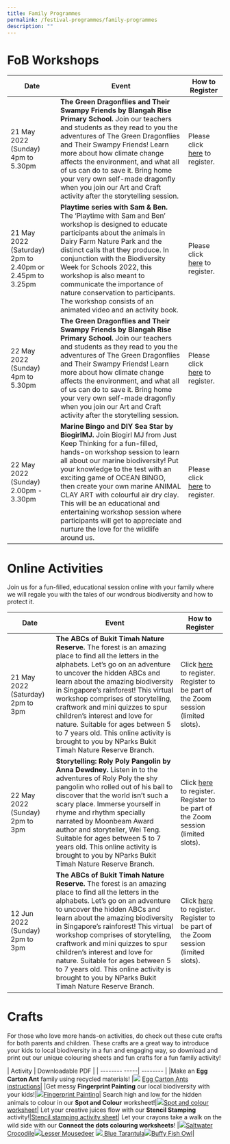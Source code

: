 ```yaml
---
title: Family Programmes
permalink: /festival-programmes/family-programmes
description: ""
---
```

# **FoB Workshops**


| Date | Event | How to Register |
| -------- | -------- | -------- |
| 21 May 2022 (Sunday) 4pm to 5.30pm   |  **The Green Dragonflies and Their Swampy Friends by Blangah Rise Primary School.** Join our teachers and students as they read to you the adventures of The Green Dragonflies and Their Swampy Friends! Learn more about how climate change affects the environment, and what all of us can do to save it. Bring home your very own self-made dragonfly when you join our Art and Craft activity after the storytelling session. | Please click [here](https://form.gov.sg/#!/62565d9b4445f90012ff38a7) to register.|
|21 May 2022 (Saturday) 2pm to 2.40pm or 2.45pm to 3.25pm| **Playtime series with Sam & Ben.** The ‘Playtime with Sam and Ben’ workshop is designed to educate participants about the animals in Dairy Farm Nature Park and the distinct calls that they produce. In conjunction with the Biodiversity Week for Schools 2022, this workshop is also meant to communicate the importance of nature conservation to participants. The workshop consists of an animated video and an activity book.| Please click [here](https://form.gov.sg/#!/62565d9b4445f90012ff38a7) to register.|
|22 May 2022 (Sunday) 4pm to 5.30pm| **The Green Dragonflies and Their Swampy Friends by Blangah Rise Primary School.** Join our teachers and students as they read to you the adventures of The Green Dragonflies and Their Swampy Friends! Learn more about how climate change affects the environment, and what all of us can do to save it. Bring home your very own self-made dragonfly when you join our Art and Craft activity after the storytelling session.| Please click [here](https://form.gov.sg/#!/62565d9b4445f90012ff38a7) to register.|
|22 May 2022 (Sunday) 2.00pm - 3.30pm| **Marine Bingo and DIY Sea Star by BiogirlMJ.** Join Biogirl MJ from Just Keep Thinking for a fun-filled, hands-on workshop session to learn all about our marine biodiversity! Put your knowledge to the test with an exciting game of OCEAN BINGO, then create your own marine ANIMAL CLAY ART with colourful air dry clay. This will be an educational and entertaining workshop session where participants will get to appreciate and nurture the love for the wildlife around us.| Please click [here](https://form.gov.sg/#!/62565d9b4445f90012ff38a7) to register.



# **Online Activities**

Join us for a fun-filled, educational session online with your family where we will regale you with the tales of our wondrous biodiversity and how to protect it.

| Date | Event | How to Register |
| -------- | -------- | -------- |
|21 May 2022 (Saturday) 2pm to 3pm | **The ABCs of Bukit Timah Nature Reserve.** The forest is an amazing place to find all the letters in the alphabets. Let’s go on an adventure to uncover the hidden ABCs and learn about the amazing biodiversity in Singapore’s rainforest! This virtual workshop comprises of storytelling, craftwork and mini quizzes to spur children’s interest and love for nature. Suitable for ages between 5 to 7 years old. This online activity is brought to you by NParks Bukit Timah Nature Reserve Branch. | Click [here](https://form.gov.sg/614190e036562a0012def0fb) to register. Register to be part of the Zoom session (limited slots). |
| 22 May 2022 (Sunday)  2pm to 3pm     | **Storytelling: Roly Poly Pangolin by Anna Dewdney.** Listen in to the adventures of Roly Poly the shy pangolin who rolled out of his ball to discover that the world isn’t such a scary place. Immerse yourself in rhyme and rhythm specially narrated by Moonbeam Award author and storyteller, Wei Teng. Suitable for ages between 5 to 7 years old. This online activity is brought to you by NParks Bukit Timah Nature Reserve Branch.  | Click [here](https://form.gov.sg/614190e036562a0012def0fb) to register. Register to be part of the Zoom session (limited slots).     | 
12 Jun 2022 (Sunday)  2pm to 3pm | **The ABCs of Bukit Timah Nature Reserve.** The forest is an amazing place to find all the letters in the alphabets. Let’s go on an adventure to uncover the hidden ABCs and learn about the amazing biodiversity in Singapore’s rainforest! This virtual workshop comprises of storytelling, craftwork and mini quizzes to spur children’s interest and love for nature. Suitable for ages between 5 to 7 years old. This online activity is brought to you by NParks Bukit Timah Nature Reserve Branch. | Click [here](https://form.gov.sg/614190e036562a0012def0fb) to register. Register to be part of the Zoom session (limited slots).     |


# **Crafts**
For those who love more hands-on activities, do check out these cute crafts for both parents and children. These crafts are a great way to introduce your kids to local biodiversity in a fun and engaging way, so download and print out our unique colouring sheets and fun crafts for a fun family activity!



| Activity        | Downloadable PDF |
| -------- -----| -------- | 
|Make an **Egg Carton Ant** family using recycled materials! |![](/images/Crafts/eggcartonant.png) [Egg Carton Ants instructions](/files/Crafts/Egg%20Carton%20Ants%20new.pdf)|
|Get messy **Fingerprint Painting** our local biodiversity with your kids!|![](/images/Crafts/fingerprintpaint.png)[Fingerprint Painting](/files/Crafts/Fingerprint%20painting.pdf)|
Search high and low for the hidden animals to colour in our **Spot and Colour** worksheet!|![](/images/Crafts/spotandcolour.png)[Spot and colour worksheet](/files/Crafts/Spot%20and%20colour%20me.pdf)|
Let your creative juices flow with our **Stencil Stamping** activity!|[Stencil stamping activity sheet](/files/Crafts/Stencil%20stamping%20activity.pdf)|
Let your crayons take a walk on the wild side with our **Connect the dots colouring worksheets**! |![](/images/Crafts/crocodile.png)[Saltwater Crocodile](/files/Crafts/worksheet%20-%20saltwater%20croc.pdf)![](/images/Crafts/mousedeer.png)[Lesser Mousedeer](/files/Crafts/worksheet%20-%20lesser%20mousedeer.pdf) ![](/images/Crafts/tarantula.png)[     Blue Tarantula](/files/Crafts/worksheet%20-%20blue%20tarantula.pdf)![](/images/Crafts/owl.png)[Buffy Fish Owl](/files/Crafts/worksheet%20-%20buffy%20fish%20owl.pdf)|